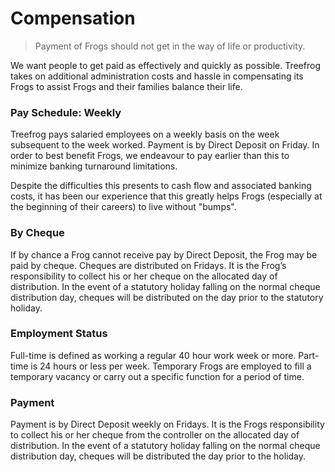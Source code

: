 # Compensation

> Payment of Frogs should not get in the way of life or productivity.
 
We want people to get paid as effectively and quickly as possible. Treefrog takes on additional administration costs and hassle in compensating its Frogs to assist Frogs and their families balance their life.
 
### Pay Schedule: Weekly

Treefrog pays salaried employees on a weekly basis on the week subsequent to the week worked. Payment is by Direct Deposit on Friday. In order to best benefit Frogs, we endeavour to pay earlier than this to minimize banking turnaround limitations.

Despite the difficulties this presents to cash flow and associated banking costs, it has been our experience that this greatly helps Frogs (especially at the beginning of their careers) to live without "bumps".

### By Cheque

If by chance a Frog cannot receive pay by Direct Deposit, the Frog may be paid by cheque. Cheques are distributed on Fridays.  It is the Frog’s responsibility to collect his or her cheque on the allocated day of distribution.  In the event of a statutory holiday falling on the normal cheque distribution day, cheques will be distributed on the day prior to the statutory holiday.

### Employment Status

Full-time is defined as working a regular 40 hour work week or more. Part-time is 24 hours or less per week. Temporary Frogs are employed to fill a temporary vacancy or carry out a specific function for a period of time.

### Payment

Payment is by Direct Deposit weekly on Fridays. It is the Frogs responsibility to collect his or her cheque from the controller on the allocated day of distribution. In the event of a statutory holiday falling on the normal cheque distribution day, cheques will be distributed the day prior to the holiday.